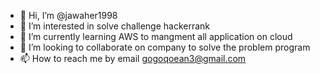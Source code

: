 - 👋 Hi, I’m @jawaher1998
- 👀 I’m interested in solve challenge hackerrank 
- 🌱 I’m currently learning AWS to mangment all application on cloud 
- 💞️ I’m looking to collaborate on company to solve the problem program 
- 📫 How to reach me by email gogoqoean3@gmail.com

<!---
jawaher1998/jawaher1998 is a ✨ special ✨ repository because its `README.md` (this file) appears on your GitHub profile.
You can click the Preview link to take a look at your changes.
--->
